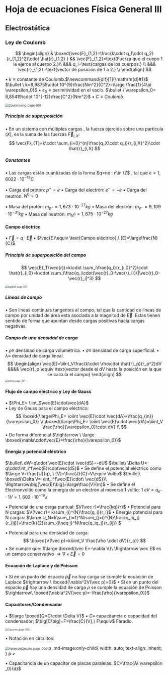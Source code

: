 # Hoja de ecuaciones Física General III

## Electrostática 

### Ley de Coulomb 

$$
\begin{align}
& \boxed{\vec{F}_{1,2}=\frac{k\cdot q_1\cdot  q_2}{r_{1,2}^2}\cdot \hat{r}_{1,2} }
&& \vec{F}_{1,2}=\text{Fuerza que el cuepo 1 le ejerce al cuerpo 2.}\\
&&& q_i=\text{cargas de los cuerpos.}  \\
&&& \vec{r}_{1,2}=\text{vector de posición de 1 a 2.} \\ 
\end{align}
$$

$\bullet \ k \equiv \text{constante de Coulomb}$.$\newcommand{dif}[1]{\mathrm{d}#1}$
$\bullet \ k=8,98755\cdot 10^{9}\frac{Nm^2}{C^2}=\large \frac{1}{4\pi \varepsilon_0}$
$\bullet \ \varepsilon_0\equiv \text{perimitividad en el vacío}$.
$\bullet \ \varepsilon_0= 8,85419\cdot 10^{-12}\frac{C^2}{Nm^2}$
$\bullet\ C\equiv Coulomb$. 

<img src="D:\Administrador\Escritorio\Typora\Typora Images\Coulombimg-page-001.jpg" alt="Coulombimg-page-001" style="zoom:67%;" />

##### Principio de superposición 

$\bullet$ En un sistema con múltiples cargas , la fuerza ejercida sobre una partícula ($X$), es la suma de las fuerzas $\vec{F}_{i,X}$:
$$
\vec{F}_{T}=k\cdot \sum_{i=0}^{n}\frac{q_X\cdot q_i}{r_{i,X}^2}\cdot \hat{r}_{i,X}
$$

##### Constantes 

$\bullet$ Las cargas están cuantizadas de la forma $q=ne : n\in \Z$ , tal que $e=1,6022\cdot 10^{-19}C$

$\bullet$ Carga del protón: $p^+=e$
$\bullet$ Carga del electrón: $e^-=-e$
$\bullet$ Carga del neutrón: $N^0=0$

$\bullet$ Masa del protón: $m_{p^+}=1,673\cdot 10^{-27}kg$
$\bullet$ Masa del electrón: $m_{e^-}=9,109\cdot 10^{-31}kg$
$\bullet$ Masa del neutrón: $m_{N^0}=1,675\cdot 10^{-27}kg$

#### Campo eléctrico

$\bullet$ $\vec{F}=q\cdot \vec{E}$
$\bullet$ $\vec{E}\equiv \text{Campo eléctrico},\ [E]=\large\frac{N}{C}$

##### Principio de superposición del campo

$$
\vec{E}_T(\vec{r})=k\cdot \sum_i\frac{q_i}{r_{i,0}^2}\cdot \hat{r}_{i,0}=k\cdot \sum_i\frac{q_i\cdot(\vec{r}_0-\vec{r}_i)}{|\vec{r}_0-\vec{r}_i|^3}
$$

<img src="D:\Administrador\Escritorio\Typora\Typora Images\SupDeE-page-001.jpg" alt="SupDeE-page-001" style="zoom:50%;" />

##### Líneas de campo 

$\bullet$ Son líneas continuas tangentes al campo, tal que la cantidad de líneas de campo por unidad de área esta asociada a la magnitud de $\vec{E}$. Estas tienen sentido de forma que apuntan desde cargas positivas hacia cargas negativas.

##### Campo de una densidad de carga 

$\bullet$ $\rho \equiv$ densidad de carga volumétrica.
$\bullet$ $\sigma \equiv$ densidad de carga superficial.
$\bullet$ $\lambda \equiv$ densidad de carga lineal.
$$
\begin{align}
\vec{E}=\iiint_V\frac{k\cdot \rho\cdot \hat{r}_p}{r_p^2}dV &&&& \vec{r}_p \equiv \text{vector desde el dV hasta la posición en la que se calcula el campo}
\end{align}
$$
<img src="D:\Administrador\Escritorio\Typora\Typora Images\esfera-page-001.jpg" alt="esfera-page-001" style="zoom:50%;" />

#### Flujo de campo eléctrico y Ley de Gauss

$\bullet$ $\Phi_E= \iint_S\vec{E}\cdot\vec{dA}$  
$\bullet$ Ley de Gauss para el campo eléctrico:
$$
\boxed{\large\Phi_E= \oiint \vec{E}\cdot \vec{dA}=\frac{q_{in}}{\varepsilon_0}} \\
\boxed{\large\Phi_E= \oiint \vec{E}\cdot \vec{dA}=\iiint_V \frac{\rho}{\varepsilon_0}\cdot dV} \\
$$
$\bullet$ De forma diferencial $\rightarrow \ \large \boxed{\nabla\cdot\vec{E}=\frac{\rho}{\varepsilon_0}}$

####  Energía y potencial eléctrico

$\bullet\ dW=q\cdot \vec{E}\cdot \vec{dS}=-dU$
$\bullet\ \Delta U=-q\cdot\int_i^f\vec{E}\cdot\vec{dS}$
$\bullet$ Se define el potencial eléctrico como $\large V=\frac{U}{q}, \ [V]=\frac{J}{C}=V\equiv Voltio$ 
$\bullet\ \boxed{\Delta V=-\int_i^f\vec{E}\cdot\ \vec{dS}}\ \Rightarrow\big[\vec{E}\big]=\large\frac{V}{m}$
$\bullet$ Se define el Electronvoltio como la energía de un electrón al moverse 1 voltio: $1\ eV=q_{e^-}\cdot1V=1,602\cdot 10^{-19}J$

$\bullet$ Potencial de una carga puntual: $V(\vec r)=\frac{kq}{r}$
$\bullet$ Potencial para N cargas: $V(\vec r)= k\sum_{i}^{N}\frac{q_i}{r_i}$
$\bullet$ Energía potencial para N cargas: $\large U_N=k\sum_{i=1}^N\sum_{j>i}^{N}\frac{q_iq_j}{r_{ij}}=\frac{k}{2}\sum_{i\neq j}^N\frac{q_iq_j}{r_{ij}} $

$\bullet$ Potencial para una densidad de carga:
$$
\boxed{V(\vec p)=k\iiint_V \frac{\rho \cdot dV}{r_p}}
$$
$\bullet$ Se cumple que: $\large \boxed{\vec E=-\nabla V}\ \Rightarrow \vec E$  es un campo conservativo $\Rightarrow\nabla\times\vec E=0$

#### Ecuación de Laplace y de Poisson

$\bullet$ Si en un punto del espacio $\vec p$ no hay carga se cumple la ecuación de Laplace $\rightarrow \ \boxed{\nabla^2V(\vec p)=0}$
$\bullet$ Si en un punto del espacio $\vec p$ hay una densidad de carga $\rho$ se cumple la ecuación de Poisson $\rightarrow\ \boxed{\nabla^2V(\vec p)=-\frac{\rho}{\varepsilon_0}}$

#### Capacitores/Condensador 

$\bullet$ $\large \boxed{Q=C\cdot \Delta V}$
$\bullet$ $C\equiv$ capacitancia o capacidad del condensador; $\big[C\big]=F=\frac{C}{V},\ F\equiv$ Faradio.

<img src="D:\Administrador\Escritorio\Typora\Typora Images\Capacitor_page-0001.jpg" alt="Capacitor_page-0001" style="zoom:50%;"/> 

$\bullet$ Notación en circuitos:

<img src="D:\Administrador\Escritorio\Typora\Typora Images\PartesdeCircuito_page-0001.jpg" alt="PartesdeCircuito_page-0001" style="zoom:67%;" />p .md-image:only-child{    width: auto;    text-align: inherit; } p >  

$\bullet$ Capacitancia de un capacitor de placas paralelas: $C=\frac{A\ \varepsilon _0}{d}$

